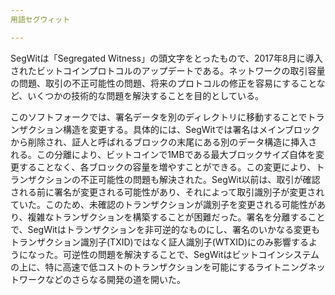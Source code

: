 ```yaml
---
用語セグウィット

---
```

SegWitは「Segregated Witness」の頭文字をとったもので、2017年8月に導入されたビットコインプロトコルのアップデートである。ネットワークの取引容量の問題、取引の不正可能性の問題、将来のプロトコルの修正を容易にすることなど、いくつかの技術的な問題を解決することを目的としている。

このソフトフォークでは、署名データを別のディレクトリに移動することでトランザクション構造を変更する。具体的には、SegWitでは署名はメインブロックから削除され、証人と呼ばれるブロックの末尾にある別のデータ構造に挿入される。この分離により、ビットコインで1MBである最大ブロックサイズ自体を変更することなく、各ブロックの容量を増やすことができる。この変更により、トランザクションの不正可能性の問題も解決された。SegWit以前は、取引が確認される前に署名が変更される可能性があり、それによって取引識別子が変更されていた。このため、未確認のトランザクションが識別子を変更される可能性があり、複雑なトランザクションを構築することが困難だった。署名を分離することで、SegWitはトランザクションを非可逆的なものにし、署名のいかなる変更もトランザクション識別子(TXID)ではなく証人識別子(WTXID)にのみ影響するようになった。可逆性の問題を解決することで、SegWitはビットコインシステムの上に、特に高速で低コストのトランザクションを可能にするライトニングネットワークなどのさらなる開発の道を開いた。